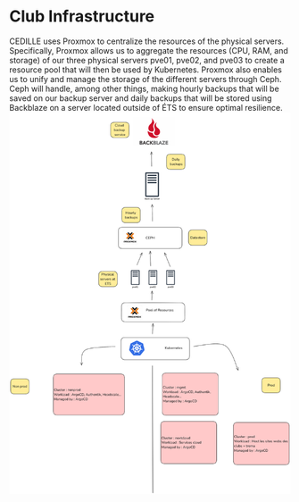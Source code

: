 # Club Infrastructure

CEDILLE uses Proxmox to centralize the resources of the physical servers. Specifically, Proxmox allows us to aggregate the resources (CPU, RAM, and storage) of our three physical servers pve01, pve02, and pve03 to create a resource pool that will then be used by Kubernetes. Proxmox also enables us to unify and manage the storage of the different servers through Ceph. Ceph will handle, among other things, making hourly backups that will be saved on our backup server and daily backups that will be stored using Backblaze on a server located outside of ÉTS to ensure optimal resilience.
![infra](img/infra-cedille.png)